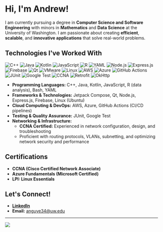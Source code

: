 # Hi, I'm Andrew!

I am currently pursuing a degree in **Computer Science and Software Engineering** with minors in **Mathematics** and **Data Science** at the University of Washington. I am passionate about creating **efficient**, **scalable**, and **innovative applications** that solve real-world problems.


## Technologies I've Worked With

![C++](https://img.shields.io/badge/C%2B%2B-%23f34b7d?style=flat&logo=c%2B%2B&logoColor=white)
![Java](https://img.shields.io/badge/Java-%23f8981d?style=flat&logo=java&logoColor=white)
![Kotlin](https://img.shields.io/badge/Kotlin-%230095D5?style=flat&logo=kotlin&logoColor=white)
![JavaScript](https://img.shields.io/badge/JavaScript-%23f7df1e?style=flat&logo=javascript&logoColor=white)
![R](https://img.shields.io/badge/R-%230075B8?style=flat&logo=r&logoColor=white)
![YAML](https://img.shields.io/badge/YAML-%23cb171e?style=flat&logo=yaml&logoColor=white)
![Node.js](https://img.shields.io/badge/Node.js-%2361DAFB?style=flat&logo=node.js&logoColor=black)
![Express.js](https://img.shields.io/badge/Express.js-%23404d59?style=flat&logo=express&logoColor=white)
![Firebase](https://img.shields.io/badge/Firebase-%23ffcb2b?style=flat&logo=firebase&logoColor=white)
![Qt](https://img.shields.io/badge/Qt-%23008B8B?style=flat&logo=qt&logoColor=white)
![VMware](https://img.shields.io/badge/VMware-%2365A4FF?style=flat&logo=vmware&logoColor=white)
![Linux](https://img.shields.io/badge/Linux-%23f7f7f7?style=flat&logo=linux&logoColor=black)
![AWS](https://img.shields.io/badge/AWS-%23FF9900?style=flat&logo=amazon-aws&logoColor=white)
![Azure](https://img.shields.io/badge/Azure-%230078D4?style=flat&logo=microsoft-azure&logoColor=white)
![GitHub Actions](https://img.shields.io/badge/GitHub_Actions-%23121011?style=flat&logo=github-actions&logoColor=white)
![JUnit](https://img.shields.io/badge/JUnit-%23A8B9CC?style=flat&logo=junit5&logoColor=white)
![Google Test](https://img.shields.io/badge/Google_Test-%234C8E21?style=flat&logo=google&logoColor=white)
![CCNA](https://img.shields.io/badge/CCNA-%230053B2?style=flat&logo=cisco&logoColor=white)
![Retrofit](https://img.shields.io/badge/Retrofit-2.9.0-blue)
![OkHttp](https://img.shields.io/badge/OkHttp-4.11.0-green)

- **Programming Languages:** C++, Java, Kotlin, JavaScript, R (data analysis), Bash, YAML
- **Frameworks & Technologies:** Jetpack Compose, Qt, Node.js, Express.js, Firebase, Linux (Ubuntu)
- **Cloud Computing & DevOps:** AWS, Azure, GitHub Actions (CI/CD pipelines)
- **Testing & Quality Assurance:** JUnit, Google Test
- **Networking & Infrastructure:**  
  - **CCNA Certified:** Experienced in network configuration, design, and troubleshooting  
  - Proficient with routing protocols, VLANs, subnetting, and optimizing network security and performance  



## Certifications
- **CCNA (Cisco Certified Network Associate)**  
- **Azure Fundamentals (Microsoft Certified)**  
- **LPI: Linux Essentials**  


## Let's Connect!

- **[LinkedIn](https://www.linkedin.com/in/andrew-nguyen-5336b0162)**  
- **Email:** anguye34@uw.edu  

---
<picture>
  <source
    srcset="https://github-readme-stats.vercel.app/api?username=TheAndrewNguyen&show_icons=true&theme=dark"
    media="(prefers-color-scheme: dark)"
  />
  <source
    srcset="https://github-readme-stats.vercel.app/api?username=TheAndrewNguyen&show_icons=true"
    media="(prefers-color-scheme: light), (prefers-color-scheme: no-preference)"
  />
  <img src="https://github-readme-stats.vercel.app/api?username=TheAndrewNguyen&show_icons=true" />
</picture>

